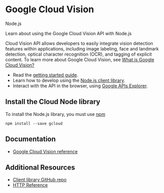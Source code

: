 # Google Cloud Vision
Node.js

Learn about using the Google Cloud Vision API with Node.js

Cloud Vision API allows developers to easily integrate vision detection features within applications, including image labeling, face and landmark detection, optical character recognition (OCR), and tagging of explicit content. To learn more about Google Cloud Vision, see [What is Google Cloud Vision?](https://cloud.google.com/vision/docs/)

* Read the [getting started guide](https://cloud.google.com/vision/docs/getting-started).
* Learn how to develop using the [Node.js client library](https://googlecloudplatform.github.io/gcloud-node/#/docs/).
* Interact with the API in the browser, using [Google APIs Explorer](https://developers.google.com/apis-explorer/#p/vision/v1/).

## Install the Cloud Node library
To install the Node.js library, you must use [npm](https://www.npmjs.com/)

```
npm install --save gcloud
```

## Documentation
* [Google Cloud Vision reference](https://googlecloudplatform.github.io/gcloud-node/#/docs/v0.30.2/vision)

## Additional Resources
* [Client library GitHub repo](https://github.com/GoogleCloudPlatform/gcloud-node)
* [HTTP Reference](https://cloud.google.com/vision/reference/rest/)

